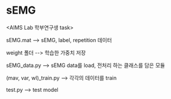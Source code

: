# sEMG

<AIMS Lab 학부연구생 task>

sEMG.mat --> sEMG, label, repetition 데이터

weight 폴더             --> 학습한 가중치 저장

sEMG_data.py            --> sEMG data를 load, 전처리 하는 클래스를 담은 모듈

(mav, var, wl)_train.py --> 각각의 데이터를 train

test.py                 --> test model
